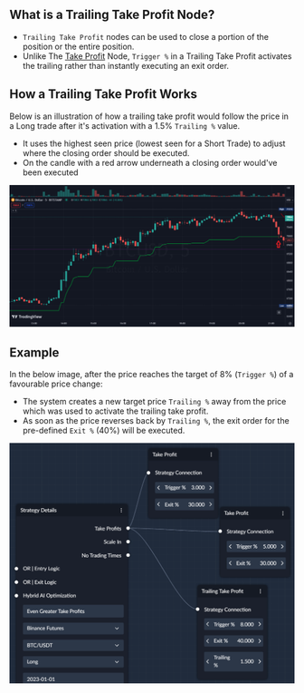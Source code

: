 ## What is a Trailing Take Profit Node?
- `Trailing Take Profit` nodes can be used to close a portion of the position or the entire position.
- Unlike The [Take Profit](Take_Profit.md) Node, `Trigger %` in a Trailing Take Profit activates the trailing rather than instantly executing an exit order.

## How a Trailing Take Profit Works
Below is an illustration of how a trailing take profit would follow the price in a Long trade after it's activation 
with a 1.5% `Trailing %` value. 

- It uses the highest seen price (lowest seen for a Short Trade) to adjust where the closing order should be executed.
- On the candle with a red arrow underneath a closing order would've been executed

![trailing tp illustration](images/trailing_tp_illustration.png)


## Example
In the below image, after the price reaches the target of 8% (`Trigger %`) of a favourable price change:

- The system creates a new target price `Trailing %` away from the price which was used to activate the trailing take profit. 
- As soon as the price reverses back by `Trailing %`, the exit order for the pre-defined `Exit %` (40%) will be executed.


![trailing take profits](images/trailing_take_profits.png)





